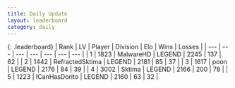```yaml
---
title: Daily Update
layout: leaderboard
category: daily
---
```


{: .leaderboard}
| Rank | LV | Player | Division | Elo | Wins | Losses |
| --- | --- | --- | --- | --- | --- | --- |
| <span data-change="0">1</span> | 1823 | <span title="ID: 261794">MalwareHD</span> | LEGEND | <span data-change="18">2245</span> | <span data-change="2">137</span> | <span data-change="0">62</span> |
| <span data-change="0">2</span> | 1442 | <span title="ID: 402846">RefractedSktima</span> | LEGEND | <span data-change="-21">2181</span> | <span data-change="17">85</span> | <span data-change="8">37</span> |
| <span data-change="2">3</span> | 1617 | <span title="ID: 540690">poon</span> | LEGEND | <span data-change="20">2176</span> | <span data-change="7">84</span> | <span data-change="3">39</span> |
| <span data-change="-1">4</span> | 3002 | <span title="ID: 353063">Sktima</span> | LEGEND | <span data-change="-10">2166</span> | <span data-change="0">200</span> | <span data-change="1">78</span> |
| <span data-change="-1">5</span> | 1223 | <span title="ID: 415713">ICanHasDorito</span> | LEGEND | <span data-change="2">2160</span> | <span data-change="2">63</span> | <span data-change="1">32</span> |